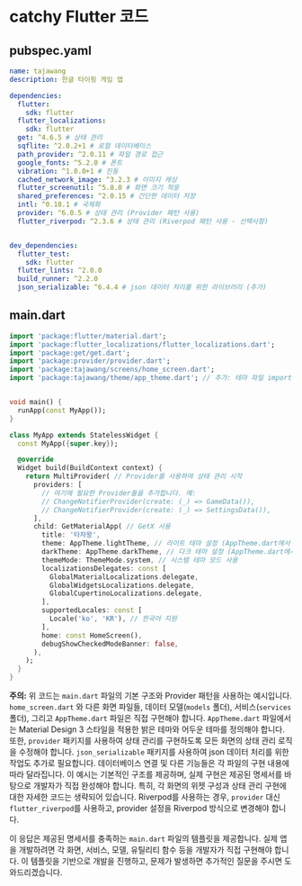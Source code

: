 # catchy Flutter 코드

## pubspec.yaml

```yaml
name: tajawang
description: 한글 타이핑 게임 앱

dependencies:
  flutter:
    sdk: flutter
  flutter_localizations:
    sdk: flutter
  get: ^4.6.5 # 상태 관리
  sqflite: ^2.0.2+1 # 로컬 데이터베이스
  path_provider: ^2.0.11 # 파일 경로 접근
  google_fonts: ^5.2.0 # 폰트
  vibration: ^1.0.0+1 # 진동
  cached_network_image: ^3.2.3 # 이미지 캐싱
  flutter_screenutil: ^5.8.0 # 화면 크기 적응
  shared_preferences: ^2.0.15 # 간단한 데이터 저장
  intl: ^0.18.1 # 국제화
  provider: ^6.0.5 # 상태 관리 (Provider 패턴 사용)
  flutter_riverpod: ^2.3.6 # 상태 관리 (Riverpod 패턴 사용 - 선택사항)


dev_dependencies:
  flutter_test:
    sdk: flutter
  flutter_lints: ^2.0.0
  build_runner: ^2.2.0
  json_serializable: ^6.4.4 # json 데이터 처리를 위한 라이브러리 (추가)


```

## main.dart

```dart
import 'package:flutter/material.dart';
import 'package:flutter_localizations/flutter_localizations.dart';
import 'package:get/get.dart';
import 'package:provider/provider.dart';
import 'package:tajawang/screens/home_screen.dart';
import 'package:tajawang/theme/app_theme.dart'; // 추가: 테마 파일 import


void main() {
  runApp(const MyApp());
}

class MyApp extends StatelessWidget {
  const MyApp({super.key});

  @override
  Widget build(BuildContext context) {
    return MultiProvider( // Provider를 사용하여 상태 관리 시작
      providers: [
        // 여기에 필요한 Provider들을 추가합니다. 예:
        // ChangeNotifierProvider(create: (_) => GameData()),
        // ChangeNotifierProvider(create: (_) => SettingsData()),
      ],
      child: GetMaterialApp( // GetX 사용
        title: '타자왕',
        theme: AppTheme.lightTheme, // 라이트 테마 설정 (AppTheme.dart에서 정의)
        darkTheme: AppTheme.darkTheme, // 다크 테마 설정 (AppTheme.dart에서 정의)
        themeMode: ThemeMode.system, // 시스템 테마 모드 사용
        localizationsDelegates: const [
          GlobalMaterialLocalizations.delegate,
          GlobalWidgetsLocalizations.delegate,
          GlobalCupertinoLocalizations.delegate,
        ],
        supportedLocales: const [
          Locale('ko', 'KR'), // 한국어 지원
        ],
        home: const HomeScreen(),
        debugShowCheckedModeBanner: false,
      ),
    );
  }
}

```

**주의:** 위 코드는 `main.dart` 파일의 기본 구조와 Provider 패턴을 사용하는 예시입니다.  `home_screen.dart` 와 다른 화면 파일들,  데이터 모델(`models` 폴더),  서비스(`services` 폴더),  그리고 `AppTheme.dart` 파일은  직접 구현해야 합니다.  `AppTheme.dart` 파일에서는 Material Design 3 스타일을 적용한 밝은 테마와 어두운 테마를 정의해야 합니다. 또한,  `provider` 패키지를 사용하여 상태 관리를 구현하도록 모든 화면의 상태 관리 로직을 수정해야 합니다. `json_serializable` 패키지를 사용하여 json 데이터 처리를 위한 작업도 추가로 필요합니다.  데이터베이스 연결 및 다른 기능들은  각 파일의 구현 내용에 따라 달라집니다.  이 예시는 기본적인 구조를 제공하며,  실제 구현은  제공된 명세서를 바탕으로  개발자가 직접 완성해야 합니다.  특히,  각 화면의 위젯 구성과 상태 관리 구현에 대한 자세한 코드는 생략되어 있습니다.  Riverpod를 사용하는 경우, `provider` 대신 `flutter_riverpod`를 사용하고, provider 설정을 Riverpod 방식으로 변경해야 합니다.


이 응답은  제공된 명세서를 충족하는  `main.dart` 파일의 템플릿을 제공합니다.  실제 앱을 개발하려면  각 화면, 서비스, 모델, 유틸리티 함수 등을  개발자가 직접 구현해야 합니다.  이 템플릿을 기반으로  개발을 진행하고,  문제가 발생하면  추가적인 질문을 주시면 도와드리겠습니다.

